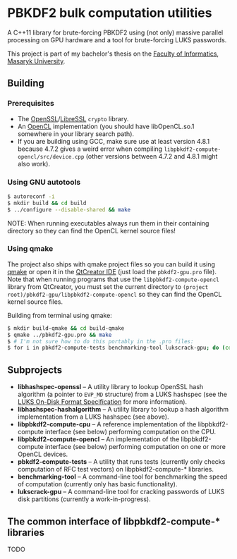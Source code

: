 # PBKDF2 bulk computation utilities
A C++11 library for brute-forcing PBKDF2 using (not only) massive parallel processing on GPU hardware and a tool for brute-forcing LUKS passwords.

This project is part of my bachelor's thesis on the [Faculty of Informatics, Masaryk University](https://www.fi.muni.cz).

## Building

### Prerequisites

 * The [OpenSSL](https://www.openssl.org/)/[LibreSSL](http://www.libressl.org/) `crypto` library.
 * An [OpenCL](https://www.khronos.org/opencl/) implementation (you should have libOpenCL.so.1 somewhere in your library search path).
 * If you are building using GCC, make sure use at least version 4.8.1 because 4.7.2 gives a weird error when compiling `libpbkdf2-compute-opencl/src/device.cpp` (other versions between 4.7.2 and 4.8.1 might also work).

### Using GNU autotools

```bash
$ autoreconf -i
$ mkdir build && cd build
$ ../configure --disable-shared && make
```

NOTE: When running executables always run them in their containing directory so they can find the OpenCL kernel source files!

### Using qmake

The project also ships with qmake project files so you can build it using [qmake](http://doc.qt.io/qt-4.8/qmake-manual.html) or open it in the [QtCreator IDE](http://wiki.qt.io/Category:Tools::QtCreator) (just load the `pbkdf2-gpu.pro` file). Note that when running programs that use the `libpbkdf2-compute-opencl` library from QtCreator, you must set the current directory to `(project root)/pbkdf2-gpu/libpbkdf2-compute-opencl` so they can find the OpenCL kernel source files.

Building from terminal using qmake:

```bash
$ mkdir build-qmake && cd build-qmake
$ qmake ../pbkdf2-gpu.pro && make
$ # I'm not sure how to do this portably in the .pro files:
$ for i in pbkdf2-compute-tests benchmarking-tool lukscrack-gpu; do (cd $i && ln -s ../../libpbkdf2-compute-opencl/data data); done
```

## Subprojects
 * **libhashspec-openssl** &ndash; A utility library to lookup OpenSSL hash algorithm (a pointer to `EVP_MD` structure) from a LUKS hashspec (see the [LUKS On-Disk Format Specification](https://gitlab.com/cryptsetup/cryptsetup/wikis/LUKS-standard/on-disk-format.pdf) for more information).
 * **libhashspec-hashalgorithm** &ndash; A utility library to lookup a hash algorithm implementation from a LUKS hashspec (see above).
 * **libpbkdf2-compute-cpu** &ndash; A reference implementation of the libpbkdf2-compute interface (see below) performing computation on the CPU.
 * **libpbkdf2-compute-opencl** &ndash; An implementation of the libpbkdf2-compute interface (see below) performing computation on one or more OpenCL devices.
 * **pbkdf2-compute-tests** &ndash; A utility that runs tests (currently only checks computation of RFC test vectors) on libpbkdf2-compute-\* libraries.
 * **benchmarking-tool** &ndash; A command-line tool for benchmarking the speed of computation (currently only has basic functionality).
 * **lukscrack-gpu** &ndash; A command-line tool for cracking passwords of LUKS disk partitions (currently a work-in-progress).

## The common interface of libpbkdf2-compute-\* libraries

TODO

